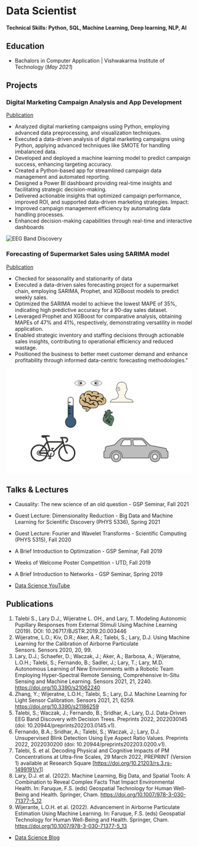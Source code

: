 # Data Scientist

#### Technical Skills: Python, SQL, Machine Learning, Deep learning, NLP, AI

## Education
- Bachalors in Computer Application | Vishwakarma Institute of Technology (_May 2021_)

## Projects
### Digital Marketing Campaign Analysis and App Development
[Publication]()

- Analyzed digital marketing campaigns using Python, employing advanced data preprocessing, and visualization techniques.
- Executed a data-driven analysis of digital marketing campaigns using Python, applying advanced techniques like SMOTE for handling imbalanced data.
- Developed and deployed a machine learning model to predict campaign success, enhancing targeting accuracy.
- Created a Python-based app for streamlined campaign data management and automated reporting.
- Designed a Power BI dashboard providing real-time insights and facilitating strategic decision-making.
- Delivered actionable insights that optimized campaign performance, improved ROI, and supported data-driven marketing strategies.
Impact:
- Improved campaign management efficiency by automating data handling processes.
- Enhanced decision-making capabilities through real-time and interactive dashboards


![EEG Band Discovery](Afnan107/assets/img/eeg_band_discovery.jpeg)

### Forecasting of Supermarket Sales using SARIMA model
[Publication]()

- Checked for seasonality and stationarity of data
- Executed a data-driven sales forecasting project for a supermarket chain, employing SARIMA, Prophet, and XGBoost models to predict weekly sales.
- Optimized the SARIMA model to achieve the lowest MAPE of 35%, indicating high predictive accuracy for a 90-day sales dataset.
- Leveraged Prophet and XGBoost for comparative analysis, obtaining MAPEs of 47% and 41%, respectively, demonstrating versatility in model application.
- Enabled strategic inventory and staffing decisions through actionable sales insights, contributing to operational efficiency and reduced wastage.
- Positioned the business to better meet customer demand and enhance profitability through informed data-centric forecasting methodologies."


![Bike Study](/assets/img/bike_study.jpeg)

## Talks & Lectures
- Causality: The new science of an old question - GSP Seminar, Fall 2021
- Guest Lecture: Dimensionality Reduction - Big Data and Machine Learning for Scientific Discovery (PHYS 5336), Spring 2021
- Guest Lecture: Fourier and Wavelet Transforms - Scientific Computing (PHYS 5315), Fall 2020
- A Brief Introduction to Optimization - GSP Seminar, Fall 2019
- Weeks of Welcome Poster Competition - UTD, Fall 2019
- A Brief Introduction to Networks - GSP Seminar, Spring 2019

- [Data Science YouTube](https://www.youtube.com/channel/UCa9gErQ9AE5jT2DZLjXBIdA)

## Publications
1. Talebi S., Lary D.J., Wijeratne L. OH., and Lary, T. Modeling Autonomic Pupillary Responses from External Stimuli Using Machine Learning (2019). DOI: 10.26717/BJSTR.2019.20.003446
2. Wijeratne, L.O.; Kiv, D.R.; Aker, A.R.; Talebi, S.; Lary, D.J. Using Machine Learning for the Calibration of Airborne Particulate Sensors. Sensors 2020, 20, 99.
3. Lary, D.J.; Schaefer, D.; Waczak, J.; Aker, A.; Barbosa, A.; Wijeratne, L.O.H.; Talebi, S.; Fernando, B.; Sadler, J.; Lary, T.; Lary, M.D. Autonomous Learning of New Environments with a Robotic Team Employing Hyper-Spectral Remote Sensing, Comprehensive In-Situ Sensing and Machine Learning. Sensors 2021, 21, 2240. https://doi.org/10.3390/s21062240
4. Zhang, Y.; Wijeratne, L.O.H.; Talebi, S.; Lary, D.J. Machine Learning for Light Sensor Calibration. Sensors 2021, 21, 6259. https://doi.org/10.3390/s21186259
5. Talebi, S.; Waczak, J.; Fernando, B.; Sridhar, A.; Lary, D.J. Data-Driven EEG Band Discovery with Decision Trees. Preprints 2022, 2022030145 (doi: 10.20944/preprints202203.0145.v1).
6. Fernando, B.A.; Sridhar, A.; Talebi, S.; Waczak, J.; Lary, D.J. Unsupervised Blink Detection Using Eye Aspect Ratio Values. Preprints 2022, 2022030200 (doi: 10.20944/preprints202203.0200.v1).
7. Talebi, S. et al. Decoding Physical and Cognitive Impacts of PM Concentrations at Ultra-fine Scales, 29 March 2022, PREPRINT (Version 1) available at Research Square [https://doi.org/10.21203/rs.3.rs-1499191/v1]
8. Lary, D.J. et al. (2022). Machine Learning, Big Data, and Spatial Tools: A Combination to Reveal Complex Facts That Impact Environmental Health. In: Faruque, F.S. (eds) Geospatial Technology for Human Well-Being and Health. Springer, Cham. https://doi.org/10.1007/978-3-030-71377-5_12
9. Wijerante, L.O.H. et al. (2022). Advancement in Airborne Particulate Estimation Using Machine Learning. In: Faruque, F.S. (eds) Geospatial Technology for Human Well-Being and Health. Springer, Cham. https://doi.org/10.1007/978-3-030-71377-5_13

- [Data Science Blog](https://medium.com/@shawhin)
